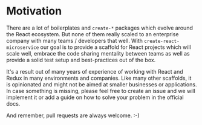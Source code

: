 # Motivation

There are a lot of boilerplates and `create-*` packages which evolve around the React ecosystem. But none of them really scaled to an enterprise company with many teams / developers that well. With `create-react-microservice` our goal is to provide a scaffold for React projects which will scale well, embrace the code sharing mentality between teams as well as provide a solid test setup and best-practices out of the box.

It's a result out of many years of experience of working with React and Redux in many environments and companies. Like many other scaffolds, it is opinionated and might not be aimed at smaller businesses or applications. In case something is missing, please feel free to create an issue and we will implement it or add a guide on how to solve your problem in the official docs.

And remember, pull requests are always welcome. :-)
